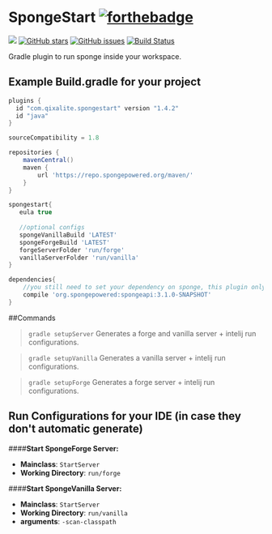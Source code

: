 # SpongeStart [![forthebadge](http://forthebadge.com/images/badges/contains-cat-gifs.svg)](http://forthebadge.com) 
[![](https://jitpack.io/v/qixalite/spongestart.svg)](https://jitpack.io/#qixalite/spongestart) [![GitHub 
stars](https://img.shields.io/github/stars/Qixalite/SpongeStart.svg)](https://github.com/Qixalite/SpongeStart/stargazers) [![GitHub 
issues](https://img.shields.io/github/issues/Qixalite/SpongeStart.svg)](https://github.com/Qixalite/SpongeStart/issues) [![Build 
Status](https://travis-ci.org/Qixalite/SpongeStart.svg?branch=master)](https://travis-ci.org/Qixalite/SpongeStart)

Gradle plugin to run sponge inside your workspace.

## Example Build.gradle for your project
```groovy
plugins {
  id "com.qixalite.spongestart" version "1.4.2"
  id "java"
}

sourceCompatibility = 1.8

repositories {
    mavenCentral()
    maven {
        url 'https://repo.spongepowered.org/maven/'
    }
}

spongestart{
   eula true
   
   //optional configs
   spongeVanillaBuild 'LATEST'
   spongeForgeBuild 'LATEST'
   forgeServerFolder 'run/forge'
   vanillaServerFolder 'run/vanilla'
}

dependencies{
    //you still need to set your dependency on sponge, this plugin only handles the running part.
    compile 'org.spongepowered:spongeapi:3.1.0-SNAPSHOT'
}
```

##Commands
>`gradle setupServer`
> Generates a forge and vanilla server + intelij run configurations.

>`gradle setupVanilla`
> Generates a vanilla server + intelij run configurations.

>`gradle setupForge`
> Generates a forge server + intelij run configurations.


## Run Configurations for your IDE (in case they don't automatic generate)

####**Start SpongeForge Server:**
>
- **Mainclass**: `StartServer`
- **Working Directory**: `run/forge`

####**Start SpongeVanilla Server:**
>
- **Mainclass**: `StartServer`
- **Working Directory**: `run/vanilla`
- **arguments**: `-scan-classpath`
